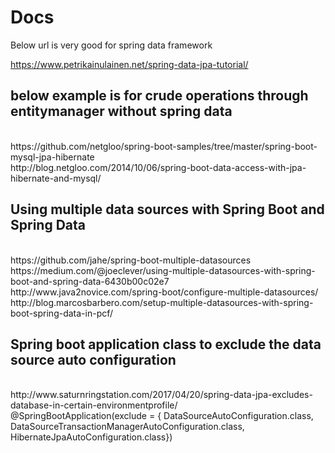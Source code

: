 # Docs

Below url is very good for spring data framework

https://www.petrikainulainen.net/spring-data-jpa-tutorial/  </br>

<h2> below example is for crude operations through entitymanager without spring data </h2> </br>
https://github.com/netgloo/spring-boot-samples/tree/master/spring-boot-mysql-jpa-hibernate </br>
http://blog.netgloo.com/2014/10/06/spring-boot-data-access-with-jpa-hibernate-and-mysql/

<h2> Using multiple data sources with Spring Boot and Spring Data </h2> </br>
https://github.com/jahe/spring-boot-multiple-datasources </br>
https://medium.com/@joeclever/using-multiple-datasources-with-spring-boot-and-spring-data-6430b00c02e7 </br>
http://www.java2novice.com/spring-boot/configure-multiple-datasources/ </br>
http://blog.marcosbarbero.com/setup-multiple-datasources-with-spring-boot-spring-data-in-pcf/ </br>

<h2>Spring boot application class to exclude the data source auto configuration </h2> </br>
http://www.saturnringstation.com/2017/04/20/spring-data-jpa-excludes-database-in-certain-environmentprofile/ </br>
@SpringBootApplication(exclude = {
        DataSourceAutoConfiguration.class, 
        DataSourceTransactionManagerAutoConfiguration.class,
        HibernateJpaAutoConfiguration.class})
        </br>





